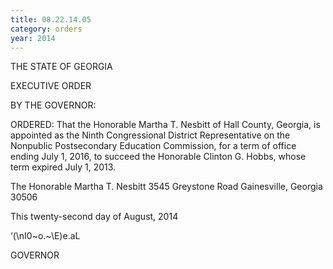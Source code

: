 ```yaml
---
title: 08.22.14.05
category: orders
year: 2014
---
```

 

THE STATE OF GEORGIA

EXECUTIVE ORDER

BY THE GOVERNOR:

ORDERED: That the Honorable Martha T. Nesbitt of Hall County, Georgia, is
appointed as the Ninth Congressional District Representative on the
Nonpublic Postsecondary Education Commission, for a term of
office ending July 1, 2016, to succeed the Honorable Clinton G.
Hobbs, whose term expired July 1, 2013.

The Honorable Martha T. Nesbitt
3545 Greystone Road
Gainesville, Georgia 30506

This twenty-second day of August, 2014

‘(\nI0~o.~\E)e.aL

GOVERNOR

